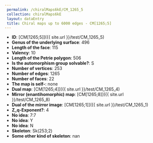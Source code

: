 ```yaml
--- 
 permalink: /chiralMaps6kE/CM_1265_5 
 collection: chiralMaps6kE
 layout: dataEntry
 title: Chiral maps up to 6000 edges - CM[1265;5]
---
```


- **ID**: [CM[1265;5]]({{ site.url }}/test/CM_1265_5)
- **Genus of the underlying surface**: 496
- **Length of the face**: 115
- **Valency**: 10
- **Length of the Petrie polygon**: 506
- **Is the automorphism group solvable?**: S
- **Number of vertices**: 253
- **Number of edges**: 1265
- **Number of faces**: 22
- **The map is self-**: none
- **Dual map**: [CM[1265;4]]({{ site.url }}/test/CM_1265_4)
- **Mirror (enantihomorphic) map**: [CM[1265;8]]({{ site.url }}/test/CM_1265_8)
- **Dual of the mirror image**: [CM[1265;1]]({{ site.url }}/test/CM_1265_1)
- **Z_q-Exponent?**: 4
- **No idea**:  7:7
- **No idea**: Y
- **No idea**: N
- **Skeleton**: Sk(253;2)
- **Some other kind of skeleton**: nan
